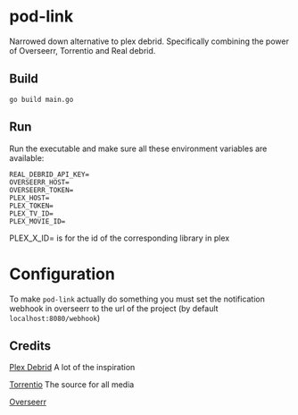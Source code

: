 # pod-link
Narrowed down alternative to plex debrid. Specifically combining the power of Overseerr, Torrentio and Real debrid.
## Build
`go build main.go`

## Run
Run the executable and make sure all these environment variables are available:
```
REAL_DEBRID_API_KEY=
OVERSEERR_HOST=
OVERSEERR_TOKEN=
PLEX_HOST=
PLEX_TOKEN=
PLEX_TV_ID=
PLEX_MOVIE_ID=
```
PLEX_X_ID= is for the id of the corresponding library in plex

# Configuration
To make `pod-link` actually do something you must set the notification webhook in overseerr to the url of the project (by default `localhost:8080/webhook`)

## Credits
[Plex Debrid](https://github.com/itsToggle/plex_debrid/) A lot of the inspiration

[Torrentio](https://github.com/TheBeastLT/torrentio-scraper) The source for all media

[Overseerr](https://github.com/sct/overseerr)
